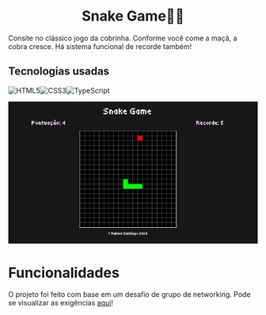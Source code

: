 <center><h1>Snake Game🐍🍎</h1></center>

Consite no clássico jogo da cobrinha. Conforme você come a maçã, a cobra cresce. Há sistema funcional de recorde também!

## Tecnologias usadas

![HTML5](https://img.shields.io/badge/html5-%23E34F26.svg?style=for-the-badge&logo=html5&logoColor=white)![CSS3](https://img.shields.io/badge/css3-%231572B6.svg?style=for-the-badge&logo=css3&logoColor=white)![TypeScript](https://img.shields.io/badge/typescript-%23007ACC.svg?style=for-the-badge&logo=typescript&logoColor=white)

![Imagem do projeto](./project.png)

# Funcionalidades

O projeto foi feito com base em um desafio de grupo de networking. Pode se visualizar as exigências [aqui](TODO.md)!